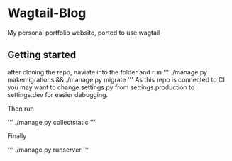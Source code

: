 # Wagtail-Blog
My personal portfolio website, ported to use wagtail

## Getting started
after cloning the repo, naviate into the folder and run
'''
./manage.py makemigrations && ./manage.py migrate
'''
As this repo is connected to CI you may want to change settings.py from settings.production to settings.dev for easier debugging.

Then run

'''
./manage.py collectstatic
'''

Finally

'''
./manage.py runserver
'''
